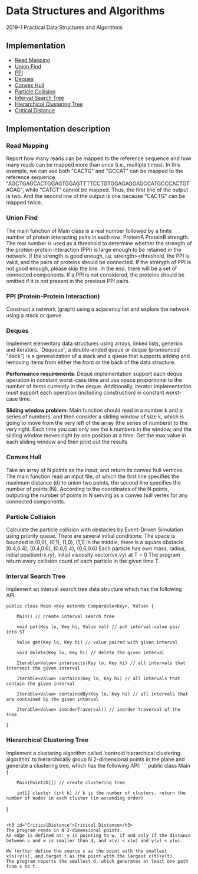 # Data Structures and Algorithms
2019-1 Practical Data Structures and Algorithms

## Implementation
 * [Read Mapping](#ReadMapping)
 * [Union Find](#UnionFind)
 * [PPI](#PPI)
 * [Deques](#Deques)
 * [Convex Hull](#ConvexHull)
 * [Particle Collision](#ParticleCollision)
 * [Interval Search Tree](#IntervalSearchTree)
 * [Hierarchical Clustering Tree](#HierarchicalClusteringTree)
 * [Critical Distance](#CriticalDistance)

## Implementation description
<h3 id="ReadMapping">Read Mapping</h3>
Report how many reads can be mapped to the reference sequence and how many reads can be mapped more than once (i.e., multiple times).  
In this example, we can see both "CACTG" and "GCCAT" can be mapped to the reference sequence "AGCTGAGCACTGGAGTGGAGTTTTCCTGTGGAGAGGAGCCATGCCCACTGTAGAG", while "CATGT" cannot be   mapped.  
Thus, the first line of the output is two. And the second line of the output is one because "CACTG" can be mapped twice.

<h3 id="UnionFind">Union Find</h3>
The main function of Main class is a real number followed by a finite number of protein interacting pairs in each row: ProteinA ProteinB strength.  
The real number is used as a threshold to determine whether the strength of the protein-protein interaction (PPI) is large enough to be retained in the network.
If the strength is good enough, i.e. strength>=threshold, the PPI is valid, and the pairs of proteins should be connected.  
If the strength of PPI is not good enough, please skip the line. In the end, there will be a set of connected components. If a PPI is not considered, the proteins should be omitted if it is not present in the previous PPI pairs.

<h3 id="PPI">PPI (Protein-Protein Interaction)</h3>
Construct a network (graph) using a adjacency list and explore the network using a stack or queue.

<h3 id="Deques">Deques</h3>
Implement elementary data structures using arrays, linked lists, generics and iterators.
`Dequeue`, a double-ended queue or deque (pronounced "deck") is a generalization of a stack and a queue that supports adding and removing items from either the front or the back of the data structure.

**Performance requirements**:
Deque implementation support each deque operation in constant worst-case time and use space proportional to the number of items currently in the deque. Additionally, iterator implementation must support each operation (including construction) in constant worst-case time.

**Sliding window problem**:
Main function should read in a number k and a series of numbers, and then consider a sliding window of size k, which is going to move from the very left of the array (the series of numbers) to the very right. Each time you can only see the k numbers in the window, and the sliding window moves right by one position at a time. Get the max value in each sliding window and then print out the results

<h3 id="ConvexHull">Convex Hull</h3>
Take an array of N points as the input, and return its convex hull vertices.
The main function read an input file, of which the first line specifies the maximum distance (d) to union two points, the second line specifies the number of points (N). According to the coordinates of the N points, outputing the number of points in N serving as a convex hull vertex for any connected components.  
<!--![Sample image]()-->

<h3 id="ParticleCollision">Particle Collision</h3>
Calculate the particle collision with obstacles by Event-Driven Simulation using priority queue.
There are several initial conditions:
The space is bounded in (0,0), (0,1), (1,0), (1,1)
In the middle, there is a square obstacle (0.4,0.4), (0.4,0.6), (0.6,0.4), (0.6,0.6)
Each particle has own mass, radius, initial position(rx,ry), initial viscosity vector(vx,vy) at T = 0
The program return every collision count of each particle in the given time T.

<h3 id="IntervalSearchTree">Interval Search Tree</h3>
Implement an interval search tree data structure which has the following API:

```
public class Main <Key extends Comparable<Key>, Value> {

    Main() // create interval search tree

    void put(Key lo, Key hi, Value val) // put interval-value pair into ST

    Value get(Key lo, Key hi) // value paired with given interval

    void delete(Key lo, Key hi) // delete the given interval

    Iterable<Value> intersects(Key lo, Key hi) // all intervals that intersect the given interval

    Iterable<Value> contains(Key lo, Key hi) // all intervals that contain the given interval

    Iterable<Value> containedBy(Key lo, Key hi) // all intervals that are contained by the given interval

    Iterable<Value> inorderTraversal() // inorder traversal of the tree

}
```

<h3 id="HierarchicalClusteringTree">Hierarchical Clustering Tree</h3>
Implement a clustering algorithm called 'centroid hierarchical clustering algorithm' to hierarchically group N 2-dimensional points in the plane and generate a clustering tree, which has the following API:
```
public class Main {

    	Main(Point2D[]) // create clustering tree

    	int[] cluster (int k) // k is the number of clusters. return the number of nodes in each cluster (in ascending order)
}
```

<h3 id="CriticalDistance">Critical Distance</h3>
The program reads in N 2-dimensional points.
An edge is defined as: v is pointing to w, if and only if the distance between v and w is smaller than d, and x(v) < x(w) and y(v) < y(w).

We further define the source s as the point with the smallest x(s)+y(s), and target t as the point with the largest x(t)+y(t).
The program reports the smallest d, which generates at least one path from s to t.
